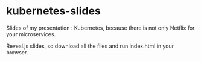 # kubernetes-slides
Slides of my presentation : Kubernetes, because there is not only Netflix for your microservices.

Reveal.js slides, so download all the files and run index.html in your browser.
